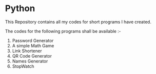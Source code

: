 # Python

This Repository contains all my codes for short programs I have created.

The codes for the following programs shall be available :-
1. Password Generator
2. A simple Math Game
3. Link Shortener
4. QR Code Generator
5. Names Generator
6. StopWatch 
